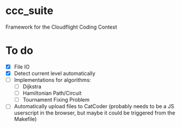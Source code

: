 # ccc_suite
Framework for the Cloudflight Coding Contest

# To do
- [x] File IO
- [x] Detect current level automatically
- [ ] Implementations for algorithms:
  - [ ] Dijkstra
  - [ ] Hamiltonian Path/Circuit
  - [ ] Tournament Fixing Problem
- [ ] Automatically upload files to CatCoder (probably needs to be a JS userscript in the browser, but maybe it could be triggered from the Makefile)
